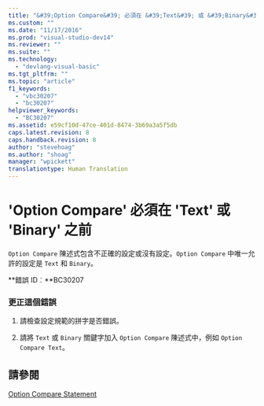 ```yaml
---
title: "&#39;Option Compare&#39; 必須在 &#39;Text&#39; 或 &#39;Binary&#39; 之前 | Microsoft Docs"
ms.custom: ""
ms.date: "11/17/2016"
ms.prod: "visual-studio-dev14"
ms.reviewer: ""
ms.suite: ""
ms.technology: 
  - "devlang-visual-basic"
ms.tgt_pltfrm: ""
ms.topic: "article"
f1_keywords: 
  - "vbc30207"
  - "bc30207"
helpviewer_keywords: 
  - "BC30207"
ms.assetid: e59cf10d-47ce-401d-8474-3b69a3a5f5db
caps.latest.revision: 8
caps.handback.revision: 8
author: "stevehoag"
ms.author: "shoag"
manager: "wpickett"
translationtype: Human Translation
---
```

# &#39;Option Compare&#39; 必須在 &#39;Text&#39; 或 &#39;Binary&#39; 之前
`Option Compare` 陳述式包含不正確的設定或沒有設定。`Option Compare` 中唯一允許的設定是 `Text` 和 `Binary`。  
  
 **錯誤 ID︰**BC30207  
  
### 更正這個錯誤  
  
1.  請檢查設定規範的拼字是否錯誤。  
  
2.  請將 `Text` 或 `Binary` 關鍵字加入 `Option Compare` 陳述式中，例如 `Option Compare Text`。  
  
## 請參閱  
 [Option Compare Statement](../../visual-basic/language-reference/statements/option-compare-statement.md)